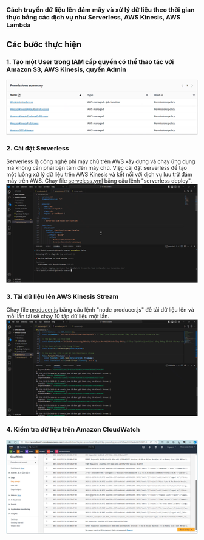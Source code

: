 ### Cách truyền dữ liệu lên đám mây và xử lý dữ liệu theo thời gian thực bằng các dịch vụ như Serverless, AWS Kinesis, AWS Lambda
## Các bước thực hiện
### 1. Tạo một User trong IAM cấp quyền có thể thao tác với Amazon S3, AWS Kinesis, quyền Admin
<img alt="iam per.png" src="https://github.com/TuongVi0612/Streaming-process-aws-kinesis-lambda/blob/master/img/iam%20per.png">

### 2. Cài đặt Serverless 
Serverless là công nghệ phi máy chủ trên AWS xây dựng và chạy ứng dụng mà không cần phải bận tâm đến máy chủ. Việc cài đặt serverless để tạo một luồng xử lý dữ liệu trên AWS Kinesis và kết nối với dịch vụ lưu trữ đám mây trên AWS.
Chạy file [serveless.yml](https://github.com/TuongVi0612/Streaming-process-aws-kinesis-lambda/blob/master/serverless.yml) bằng câu lệnh "serverless deploy".
<img alt="serverless.png" src="https://github.com/TuongVi0612/Streaming-process-aws-kinesis-lambda/blob/master/img/serverless.png">

### 3. Tải dữ liệu lên AWS Kinesis Stream
Chạy file [producer.js](https://github.com/TuongVi0612/Streaming-process-aws-kinesis-lambda/blob/master/producer.js) bằng câu lệnh "node producer.js" để tải dữ liệu lên và mỗi lần tải sẽ chạy 10 tập dữ liệu một lần. 
<img alt="upload.png" src="https://github.com/TuongVi0612/Streaming-process-aws-kinesis-lambda/blob/master/img/upload%20.png">

### 4. Kiểm tra dữ liệu trên Amazon CloudWatch
<img alt="cloudwatch" src="https://github.com/TuongVi0612/Streaming-process-aws-kinesis-lambda/blob/master/img/cloudwatch.png">

